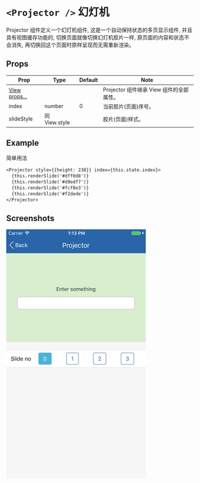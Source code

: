 # `<Projector />` 幻灯机
Projector 组件定义一个幻灯机组件, 这是一个自动保持状态的多页显示组件, 并且具有视图缓存功能的, 切换页面就像切换幻灯机胶片一样, 原页面的内容和状态不会消失, 再切换回这个页面时原样呈现而无需重新渲染。

## Props
| Prop | Type | Default | Note |
|---|---|---|---|
| [View props...](https://facebook.github.io/react-native/docs/view.html) |  |  | Projector 组件继承 View 组件的全部属性。
| index | number | 0 | 当前胶片(页面)序号。
| slideStyle | 同View.style |  | 胶片(页面)样式。

<!--
## Events
None.

## Methods
None.

## Static Props
None.

## Static Methods
None.
-->

## Example
简单用法
```
<Projector style={{height: 238}} index={this.state.index}>
  {this.renderSlide('#dff0d8')}
  {this.renderSlide('#d9edf7')}
  {this.renderSlide('#fcf8e3')}
  {this.renderSlide('#f2dede')}
</Projector>
```


## Screenshots
![](https://github.com/gyfgyf/react-native-teaset/blob/master/teaset/screenshots/11-Projector.png?raw=true)
